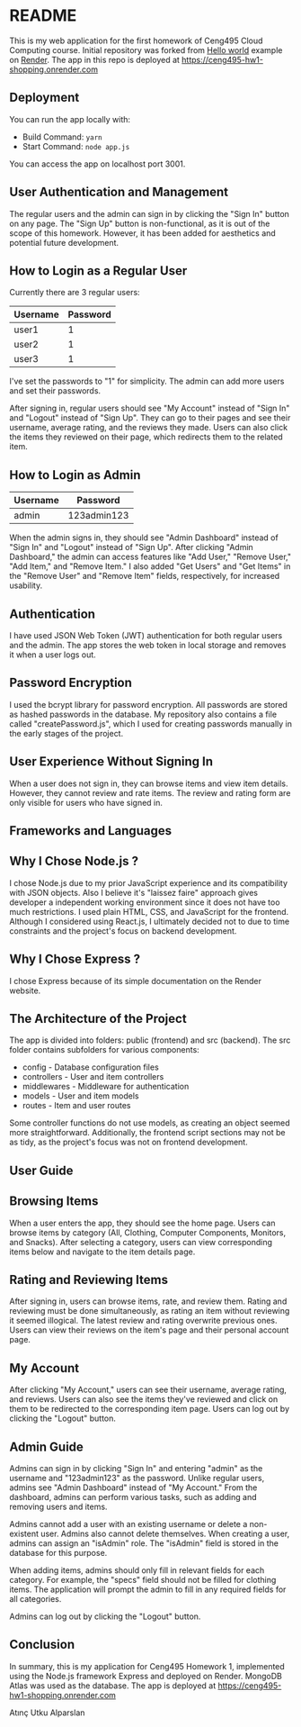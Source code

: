 # README

This is my web application for the first homework of Ceng495 Cloud Computing course. Initial repository was forked from [Hello world](https://expressjs.com/en/starter/hello-world.html) example on [Render](https://render.com). 
The app in this repo is deployed at https://ceng495-hw1-shopping.onrender.com

## Deployment

You can run the app locally with:

  * Build Command: `yarn`
  * Start Command: `node app.js`

You can access the app on localhost port 3001.

## User Authentication and Management

The regular users and the admin can sign in by clicking the "Sign In" button on any page. The "Sign Up" button is non-functional, as it is out of the scope of this homework. However, it has been added for aesthetics and potential future development.

## How to Login as a Regular User

Currently there are 3 regular users:

Username  |  Password
----------|-----------
user1     |  1  
user2     |  1
user3     |  1


I've set the passwords to "1" for simplicity. The admin can add more users and set their passwords.

After signing in, regular users should see "My Account" instead of "Sign In" and "Logout" instead of "Sign Up". They can go to their pages and see their username, average rating, and the reviews they made. Users can also click the items they reviewed on their page, which redirects them to the related item.

## How to Login as Admin

Username  |  Password
----------|--------------
admin     |  123admin123  


When the admin signs in, they should see "Admin Dashboard" instead of "Sign In" and "Logout" instead of "Sign Up". After clicking "Admin Dashboard," the admin can access features like "Add User," "Remove User," "Add Item," and "Remove Item." I also added "Get Users" and "Get Items" in the "Remove User" and "Remove Item" fields, respectively, for increased usability.

## Authentication

I have used JSON Web Token (JWT) authentication for both regular users and the admin. The app stores the web token in local storage and removes it when a user logs out.

## Password Encryption

I used the bcrypt library for password encryption. All passwords are stored as hashed passwords in the database. My repository also contains a file called "createPassword.js", which I used for creating passwords manually in the early stages of the project.

## User Experience Without Signing In

When a user does not sign in, they can browse items and view item details. However, they cannot review and rate items. The review and rating form are only visible for users who have signed in.


## Frameworks and Languages

## Why I Chose Node.js ?

I chose Node.js due to my prior JavaScript experience and its compatibility with JSON objects. Also I believe it's "laissez faire" approach gives developer a independent working environment since it does not have too much restrictions. I used plain HTML, CSS, and JavaScript for the frontend. Although I considered using React.js, I ultimately decided not to due to time constraints and the project's focus on backend development.

## Why I Chose Express ?

I chose Express because of its simple documentation on the Render website.

## The Architecture of the Project

The app is divided into folders: public (frontend) and src (backend). The src folder contains subfolders for various components: 

* config - Database configuration files
* controllers - User and item controllers
* middlewares - Middleware for authentication
* models - User and item models
* routes - Item and user routes

Some controller functions do not use models, as creating an object seemed more straightforward. Additionally, the frontend script sections may not be as tidy, as the project's focus was not on frontend development.

## User Guide

## Browsing Items
When a user enters the app, they should see the home page. Users can browse items by category (All, Clothing, Computer Components, Monitors, and Snacks). After selecting a category, users can view corresponding items below and navigate to the item details page.

## Rating and Reviewing Items
After signing in, users can browse items, rate, and review them. Rating and reviewing must be done simultaneously, as rating an item without reviewing it seemed illogical. The latest review and rating overwrite previous ones. Users can view their reviews on the item's page and their personal account page.

## My Account
After clicking "My Account," users can see their username, average rating, and reviews. Users can also see the items they've reviewed and click on them to be redirected to the corresponding item page. Users can log out by clicking the "Logout" button.


## Admin Guide

Admins can sign in by clicking "Sign In" and entering "admin" as the username and "123admin123" as the password. Unlike regular users, admins see "Admin Dashboard" instead of "My Account." From the dashboard, admins can perform various tasks, such as adding and removing users and items.

Admins cannot add a user with an existing username or delete a non-existent user. Admins also cannot delete themselves. When creating a user, admins can assign an "isAdmin" role. The "isAdmin" field is stored in the database for this purpose.

When adding items, admins should only fill in relevant fields for each category. For example, the "specs" field should not be filled for clothing items. The application will prompt the admin to fill in any required fields for all categories.

Admins can log out by clicking the "Logout" button.

## Conclusion

In summary, this is my application for Ceng495 Homework 1, implemented using the Node.js framework Express and deployed on Render. MongoDB Atlas was used as the database. The app is deployed at https://ceng495-hw1-shopping.onrender.com

Atınç Utku Alparslan
